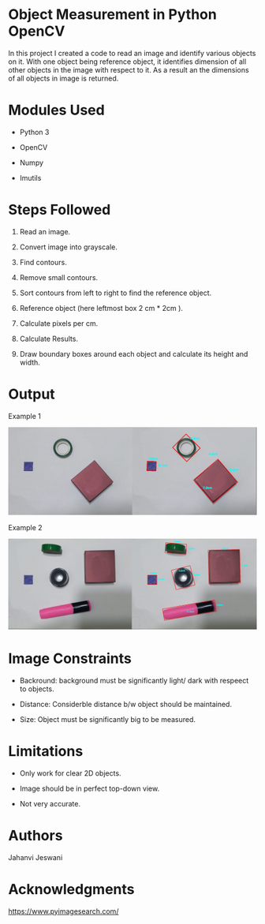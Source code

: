 # Object Measurement in Python OpenCV

In this project I created a code to read an image and identify various objects on it. With one object being reference object, it identifies dimension of all other objects in the image with respect to it. As a result an the dimensions of all objects in image is returned.

# Modules Used

* Python 3

* OpenCV

* Numpy

* Imutils

# Steps Followed

1. Read an image. 

2. Convert image into grayscale.

3. Find contours.

4. Remove small contours.

5. Sort contours from left to right to find the reference object.

6. Reference object (here leftmost box 2 cm * 2cm ).

7. Calculate pixels per cm.

8. Calculate Results. 

9. Draw boundary boxes around each object and calculate its height and width.

# Output
Example 1 

<img src = "result_03.png">

Example 2

<img src = "result_01.png">

# Image Constraints

* Backround: background must be significantly light/ dark with respeect to objects.

* Distance: Considerble distance b/w object should be maintained.

* Size: Object must be significantly big to be measured.


# Limitations

* Only work for clear 2D objects.

* Image should be in perfect top-down view.

* Not very accurate.

# Authors

Jahanvi Jeswani

# Acknowledgments

https://www.pyimagesearch.com/
